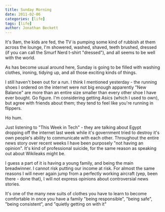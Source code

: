 ```yaml
---
title: Sunday Morning
date: 2011-02-06
categories: [life]
tags: [life]
author: Jonathan Beckett
---
```


It's 9am, the kids are fed, the TV is pumping some kind of rubbish at them across the lounge, I'm showered, washed, shaved, teeth brushed, dressed (if you can call the Smurf Nerd t-shirt "dressed"), and all seems to be well with the world.

As has become usual around here, Sunday is going to be filled with washing clothes, ironing, tidying up, and all those exciting kinds of things.

I still haven't been out for a run. I think I mentioned yesterday - the running shoes I ordered on the internet were not big enough apparently "New Balance" are more than an entire size smaller than every other shoe I have ever bought. Go figure. I'm considering getting Asics (which I used to own), but agree with friends about them; they tend to feel like you're running in flippers.

Ho hum.

Just listening to "This Week in Tech" - they are talking about Egypt dropping off the internet last week while it's government tried to destroy it's own people's ability to communicate with each other. Throughout the entire news story over recent weeks I have been purposely "not having an opinion". It's kind of professional suicide, for the same reason as speaking out about Wikileaks might be.

I guess a part of it is having a young family, and being the main breadwinner. I cannot risk putting our income at risk. For almost the same reasons I will never again jump from a perfectly working aircraft (yep, been there - done that), I will not express opinions about controversial news stories.

It's one of the many new suits of clothes you have to learn to become comfortable in once you have a family "being responsible", "being safe", "being consistent", and "quietly getting on with it"